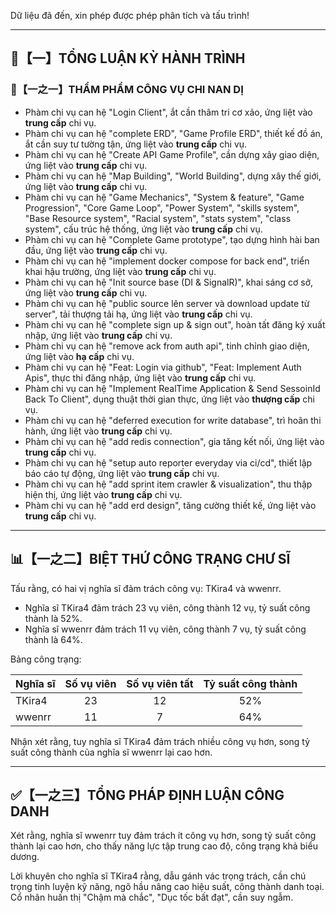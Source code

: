 Dữ liệu đã đến, xin phép được phép phân tích và tấu trình!

---

## 🧾【一】TỔNG LUẬN KỲ HÀNH TRÌNH

### 🧠【一之一】THẨM PHẨM CÔNG VỤ CHI NAN DỊ

*   Phàm chi vụ can hệ "Login Client", ắt cần thâm tri cơ xảo, ứng liệt vào **trung cấp** chi vụ.
*   Phàm chi vụ can hệ "complete ERD", "Game Profile ERD", thiết kế đồ án, ắt cần suy tư tường tận, ứng liệt vào **trung cấp** chi vụ.
*   Phàm chi vụ can hệ "Create API Game Profile", cần dựng xây giao diện, ứng liệt vào **trung cấp** chi vụ.
*   Phàm chi vụ can hệ "Map Building", "World Building", dựng xây thế giới, ứng liệt vào **trung cấp** chi vụ.
*   Phàm chi vụ can hệ "Game Mechanics", "System & feature", "Game Progression", "Core Game Loop", "Power System", "skills system", "Base Resource system", "Racial system", "stats system", "class system", cấu trúc hệ thống, ứng liệt vào **trung cấp** chi vụ.
*   Phàm chi vụ can hệ "Complete Game prototype", tạo dựng hình hài ban đầu, ứng liệt vào **trung cấp** chi vụ.
*   Phàm chi vụ can hệ "implement docker compose for back end", triển khai hậu trường, ứng liệt vào **trung cấp** chi vụ.
*   Phàm chi vụ can hệ "Init source base (DI & SignalR)", khai sáng cơ sở, ứng liệt vào **trung cấp** chi vụ.
*   Phàm chi vụ can hệ "public source lên server và download update từ server", tải thượng tải hạ, ứng liệt vào **trung cấp** chi vụ.
*   Phàm chi vụ can hệ "complete sign up & sign out", hoàn tất đăng ký xuất nhập, ứng liệt vào **trung cấp** chi vụ.
*   Phàm chi vụ can hệ "remove ack from auth api", tinh chỉnh giao diện, ứng liệt vào **hạ cấp** chi vụ.
*   Phàm chi vụ can hệ "Feat: Login via github", "Feat: Implement Auth Apis", thực thi đăng nhập, ứng liệt vào **trung cấp** chi vụ.
*   Phàm chi vụ can hệ "Implement RealTime Application & Send SessoinId Back To Client", dụng thuật thời gian thực, ứng liệt vào **thượng cấp** chi vụ.
*   Phàm chi vụ can hệ "deferred execution for write database", trì hoãn thi hành, ứng liệt vào **trung cấp** chi vụ.
*   Phàm chi vụ can hệ "add redis connection", gia tăng kết nối, ứng liệt vào **trung cấp** chi vụ.
*   Phàm chi vụ can hệ "setup auto reporter everyday via ci/cd", thiết lập báo cáo tự động, ứng liệt vào **trung cấp** chi vụ.
*   Phàm chi vụ can hệ "add sprint item crawler & visualization", thu thập hiện thị, ứng liệt vào **trung cấp** chi vụ.
*   Phàm chi vụ can hệ "add erd design", tăng cường thiết kế, ứng liệt vào **trung cấp** chi vụ.

---

## 📊【一之二】BIỆT THỨ CÔNG TRẠNG CHƯ SĨ

Tấu rằng, có hai vị nghĩa sĩ đảm trách công vụ: TKira4 và wwenrr.

*   Nghĩa sĩ TKira4 đảm trách 23 vụ viên, công thành 12 vụ, tỷ suất công thành là 52%.
*   Nghĩa sĩ wwenrr đảm trách 11 vụ viên, công thành 7 vụ, tỷ suất công thành là 64%.

Bảng công trạng:

| Nghĩa sĩ  | Số vụ viên | Số vụ viên tất | Tỷ suất công thành |
| :-------- | :-------: | :--------: | :------------: |
| TKira4 |    23     |     12     |      52%      |
| wwenrr |    11     |     7     |      64%      |

Nhận xét rằng, tuy nghĩa sĩ TKira4 đảm trách nhiều công vụ hơn, song tỷ suất công thành của nghĩa sĩ wwenrr lại cao hơn.

---

## ✅【一之三】TỔNG PHÁP ĐỊNH LUẬN CÔNG DANH

Xét rằng, nghĩa sĩ wwenrr tuy đảm trách ít công vụ hơn, song tỷ suất công thành lại cao hơn, cho thấy năng lực tập trung cao độ, công trạng khả biểu dương.

Lời khuyên cho nghĩa sĩ TKira4 rằng, dẫu gánh vác trọng trách, cần chú trọng tinh luyện kỹ năng, ngõ hầu nâng cao hiệu suất, công thành danh toại. Cổ nhân huấn thị "Chậm mà chắc", "Dục tốc bất đạt", cần suy ngẫm.

